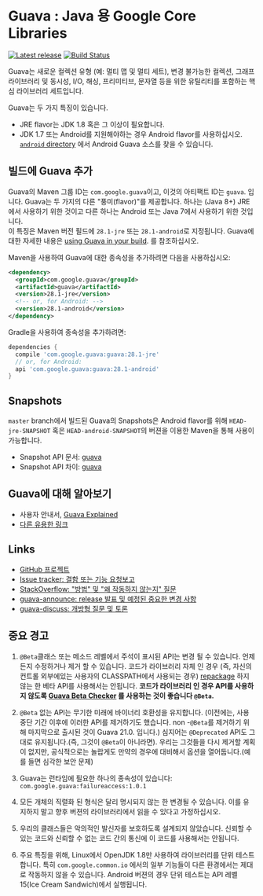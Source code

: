 # Guava : Java 용 Google Core Libraries

[![Latest release](https://img.shields.io/github/release/google/guava.svg)](https://github.com/google/guava/releases/latest)
[![Build Status](https://travis-ci.org/google/guava.svg?branch=master)](https://travis-ci.org/google/guava)

Guava는 새로운 컬렉션 유형 (예: 멀티 맵 및 멀티 세트), 변경 불가능한 컬렉션, 그래프 라이브러리 및 동시성, I/O, 해싱, 프리미티브, 문자열 등을
위한 유틸리티를 포함하는 핵심 라이브러리 세트입니다.  

Guava는 두 가지 특징이 있습니다.

*   JRE flavor는 JDK 1.8 혹은 그 이상이 필요합니다.
*   JDK 1.7 또는 Android를 지원해야하는 경우 Android flavor를 사용하십시오. [`android` directory] 에서 Android Guava 소스를 찾을 수 있습니다.

[`android` directory]: https://github.com/google/guava/tree/master/android

## 빌드에 Guava 추가

Guava의 Maven 그룹 ID는 `com.google.guava`이고, 이것의 아티팩트 ID는 `guava`. 입니다.
Guava는 두 가지의 다른 "풍미(flavor)"를 제공합니다.
하나는 (Java 8+) JRE에서 사용하기 위한 것이고 다른 하나는 Android 또는 Java 7에서 사용하기 위한 것입니다.  
이 특징은 Maven 버전 필드에 `28.1-jre` 또는 `28.1-android`로 지정됩니다. Guava에 대한 자세한 내용은  [using Guava in your build]. 를 참조하십시오.

Maven을 사용하여 Guava에 대한 종속성을 추가하려면 다음을 사용하십시오:

```xml
<dependency>
  <groupId>com.google.guava</groupId>
  <artifactId>guava</artifactId>
  <version>28.1-jre</version>
  <!-- or, for Android: -->
  <version>28.1-android</version>
</dependency>
```

Gradle을 사용하여 종속성을 추가하려면:

```gradle
dependencies {
  compile 'com.google.guava:guava:28.1-jre'
  // or, for Android:
  api 'com.google.guava:guava:28.1-android'
}
```

## Snapshots

`master` branch에서 빌드된 Guava의 Snapshots은 Android flavor를 위해 `HEAD-jre-SNAPSHOT` 혹은 
`HEAD-android-SNAPSHOT`의 버젼을 이용한 Maven을 통해 사용이 가능합니다.


- Snapshot API 문서: [guava][guava-snapshot-api-docs]
- Snapshot API 차이: [guava][guava-snapshot-api-diffs]

## Guava에 대해 알아보기

- 사용자 안내서, [Guava Explained]
- [다른 유용한 링크](http://www.tfnico.com/presentations/google-guava)

## Links

- [GitHub 프로젝트](https://github.com/google/guava)
- [Issue tracker: 결함 또는 기능 요청보고](https://github.com/google/guava/issues/new)
- [StackOverflow: "방법" 및 "왜 작동하지 않는지" 질문](https://stackoverflow.com/questions/ask?tags=guava+java)
- [guava-announce: release 발표 및 예정된 중요한 변경 사항](http://groups.google.com/group/guava-announce)
- [guava-discuss: 개방형 질문 및 토론](http://groups.google.com/group/guava-discuss)

## 중요 경고

1. `@Beta`클래스 또는 메소드 레벨에서 주석이 표시된 API는 변경 될 수 있습니다. 언제든지 수정하거나 제거 할 수 있습니다. 
코드가 라이브러리 자체 인 경우 (즉, 자신의 컨트롤 외부에있는 사용자의 CLASSPATH에서 사용되는 경우) 
[repackage] 하지 않는 한 베타 API를 사용해서는 안됩니다. **코드가 라이브러리 인 경우 API를 사용하지 않도록 [Guava Beta Checker] 를 
사용하는 것이 좋습니다 `@Beta`.**

2. `@Beta` 없는 API는 무기한 미래에 바이너리 호환성을 유지합니다. (이전에는, 사용 중단 기간 이후에 이러한 API를 제거하기도 했습니다. non -`@Beta`를 제거하기 위해 마지막으로 출시된 것이 Guava 21.0. 입니다.) 심지어는 `@Deprecated` API도 그대로 유지됩니다.(즉, 그것이 `@Beta`이 아니라면). 우리는 그것들을 다시 제거할 계획이 없지만, 공식적으로는 놀랍게도 만약의 경우에 대비해서 옵션을 열어둡니다.(예를 들면 심각한 보안 문제)

3. Guava는 런타임에 필요한 하나의 종속성이 있습니다:  
`com.google.guava:failureaccess:1.0.1`

4. 모든 개체의 직렬화 된 형식은 달리 명시되지 않는 한 변경될 수 있습니다. 이를 유지하지 말고 향후 버젼의 라이브러리에서 읽을 수 있다고 가정하십시오.

5. 우리의 클래스들은 악의적인 발신자를 보호하도록 설계되지 않았습니다. 신뢰할 수 있는 코드와 신뢰할 수 없는 코드 간의 통신에 이 코드를 사용해서는 안됩니다.

6. 주요 특징을 위해, Linux에서 OpenJDK 1.8만 사용하여 라이브러리를 단위 테스트 합니다. 특히 `com.google.common.io` 에서의 일부 기능들이 다른 환경에서는 제대로 작동하지 않을 수 있습니다. Android 버젼의 경우 단위 테스트는 API 레벨 15(Ice Cream Sandwich)에서 실행됩니다.

[guava-snapshot-api-docs]: https://google.github.io/guava/releases/snapshot-jre/api/docs/
[guava-snapshot-api-diffs]: https://google.github.io/guava/releases/snapshot-jre/api/diffs/
[Guava Explained]: https://github.com/google/guava/wiki/Home
[Guava Beta Checker]: https://github.com/google/guava-beta-checker

<!-- References -->

[using Guava in your build]: https://github.com/google/guava/wiki/UseGuavaInYourBuild
[repackage]: https://github.com/google/guava/wiki/UseGuavaInYourBuild#what-if-i-want-to-use-beta-apis-from-a-library-that-people-use-as-a-dependency
